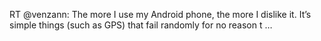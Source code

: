 <!--
id: 1569228405
link: http://kevinisom.info/post/1569228405/rt-venzann-the-more-i-use-my-android-phone-the
slug: rt-venzann-the-more-i-use-my-android-phone-the
date: Sun Nov 14 2010 18:56:04 GMT+1300 (NZDT)
raw: {"blog_name":"kevinisom","id":1569228405,"post_url":"http://kevinisom.info/post/1569228405/rt-venzann-the-more-i-use-my-android-phone-the","slug":"rt-venzann-the-more-i-use-my-android-phone-the","type":"text","date":"2010-11-14 05:56:04 GMT","timestamp":1289714164,"state":"published","format":"html","reblog_key":"9ABhNEwL","tags":[],"short_url":"http://tmblr.co/Zw68Yy1TY8Pr","highlighted":[],"feed_item":"http://twitter.com/kev_nz/statuses/3680821533741056","from_feed_id":"650289","note_count":0,"title":null,"body":"<p>RT @venzann: The more I use my Android phone, the more I dislike it. It&#8217;s simple things (such as GPS) that fail randomly for no reason t &#8230;</p>"}
publish: 2010-11-014
tags: 
title: null
-->


RT @venzann: The more I use my Android phone, the more I dislike it.
It’s simple things (such as GPS) that fail randomly for no reason t …


